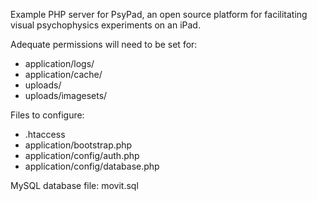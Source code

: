 Example PHP server for PsyPad, an open source platform for facilitating visual psychophysics experiments on an iPad.

Adequate permissions will need to be set for:

- application/logs/
- application/cache/
- uploads/
- uploads/imagesets/

Files to configure:

- .htaccess
- application/bootstrap.php
- application/config/auth.php
- application/config/database.php

MySQL database file: movit.sql